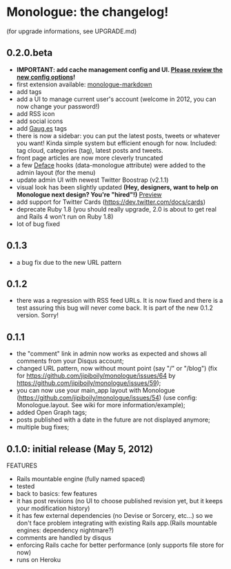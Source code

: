 # Monologue: the changelog!
(for upgrade informations, see UPGRADE.md)

## 0.2.0.beta
- **IMPORTANT: add cache management config and UI. [Please review the new config options](https://github.com/jipiboily/monologue/wiki/Configure-Monologue's-cache)!**
- first extension available: [monologue-markdown](https://github.com/jipiboily/monologue-markdown)
- add tags
- add a UI to manage current user's account (welcome in 2012, you can now change your password!)
- add RSS icon
- add social icons
- add [Gaug.es](http://gaug.es) tags
- there is now a sidebar: you can put the latest posts, tweets or whatever you want! Kinda simple system but efficient enough for now. Included: tag cloud, categories (tag), latest posts and tweets.
- front page articles are now more cleverly truncated
- a few [Deface](https://github.com/spree/deface) hooks (data-monologue attribute) were added to the admin layout (for the menu)
- update admin UI with newest Twitter Boostrap (v2.1.1)
- visual look has been slightly updated **(Hey, designers, want to help on Monologue next design? You're "hired"!)**  [Preview](http://screencast.com/t/6Ua49p2TdqP)
- add support for Twitter Cards (https://dev.twitter.com/docs/cards)
- deprecate Ruby 1.8 (you should really upgrade, 2.0 is about to get real and Rails 4 won't run on Ruby 1.8)
- lot of bug fixed

## 0.1.3
- a bug fix due to the new URL pattern

## 0.1.2
- there was a regression with RSS feed URLs. It is now fixed and there is a test assuring this bug will never come back. It is part of the new 0.1.2 version. Sorry!

## 0.1.1

- the "comment" link in admin now works as expected and shows all comments from your Disqus account;
- changed URL pattern, now without mount point (say "/" or "/blog") (fix for https://github.com/jipiboily/monologue/issues/64 by https://github.com/jipiboily/monologue/issues/59);
- you can now use your main_app layout with Monologue (https://github.com/jipiboily/monologue/issues/54) (use config: Monologue.layout. See wiki for more information/example);
- added Open Graph tags;
- posts published with a date in the future are not displayed anymore;
- multiple bug fixes;


## 0.1.0: initial release (May 5, 2012)

FEATURES

 - Rails mountable engine (fully named spaced)
 - tested
 - back to basics: few features
 - it has post revisions (no UI to choose published revision yet, but it keeps your modification history)
 - it has few external dependencies (no Devise or Sorcery, etc…) so we don't face problem integrating with existing Rails app.(Rails mountable engines: dependency nightmare?)
 - comments are handled by disqus
 - enforcing Rails cache for better performance (only supports file store for now)
 - runs on Heroku